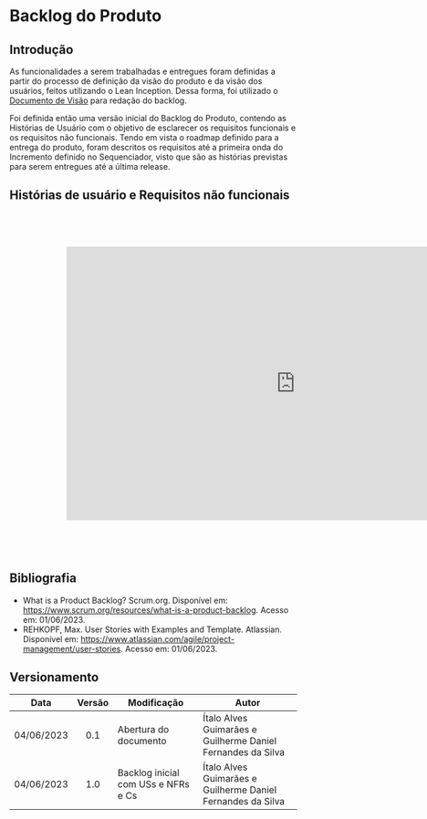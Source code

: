 # Backlog do Produto

## Introdução

As funcionalidades a serem trabalhadas e entregues foram definidas a partir do processo de definição da visão do produto e da visão dos usuários, feitos utilizando o Lean Inception. Dessa forma, foi utilizado o [Documento de Visão](https://fga-eps-mds.github.io/2023-1-PUMA-Doc/docs/produto/doc-visao/) para redação do backlog. 

Foi definida então uma versão inicial do Backlog do Produto, contendo as Histórias de Usuário com o objetivo de esclarecer os requisitos funcionais e os requisitos não funcionais. Tendo em vista o roadmap definido para a entrega do produto, foram descritos os requisitos até a primeira onda do Incremento definido no Sequenciador, visto que são as histórias previstas para serem entregues até a última release.

## Histórias de usuário e Requisitos não funcionais

<iframe width="1000" height="600" style="-webkit-transform:scale(0.8);-moz-transform-scale(0.8);" frameborder="0" scrolling="yes" src="https://docs.google.com/spreadsheets/d/e/2PACX-1vSuaU1lzaqsvPYZ0odyVKJQegsrdK0BQF82XSthm2RjC9bRKm9JRpiEgNfOR2iiX2-zwc8UIaXdIhY3/pubhtml?gid=0&amp;single=true&amp;widget=true&amp;headers=false"></iframe>

## Bibliografia
- What is a Product Backlog? Scrum.org. Disponível em: https://www.scrum.org/resources/what-is-a-product-backlog. Acesso em: 01/06/2023.
- REHKOPF, Max. User Stories with Examples and Template. Atlassian. Disponível em: https://www.atlassian.com/agile/project-management/user-stories. Acesso em: 01/06/2023.

## Versionamento

| **Data** | **Versão** | **Modificação** | **Autor** |
| :-: | :-: | --- | --- |
| 04/06/2023 | 0.1 | Abertura do documento |  Ítalo Alves Guimarães e Guilherme Daniel Fernandes da Silva |
| 04/06/2023 | 1.0 | Backlog inicial com USs e NFRs e Cs |  Ítalo Alves Guimarães e Guilherme Daniel Fernandes da Silva |